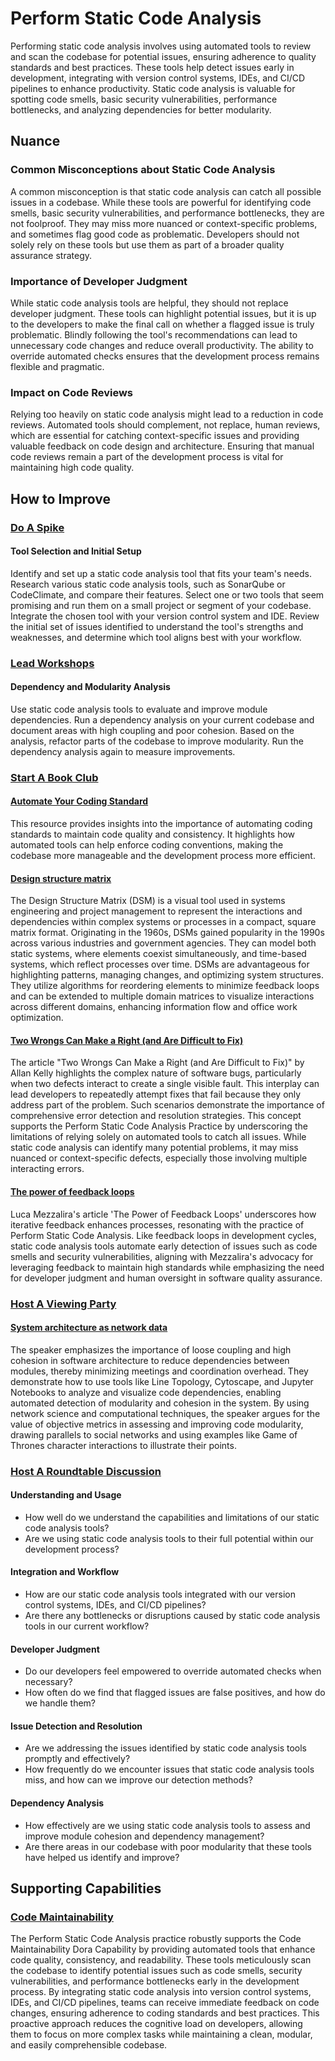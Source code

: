 # Perform Static Code Analysis

Performing static code analysis involves using automated tools to review and scan the codebase for potential issues, ensuring adherence to quality standards and best practices.
These tools help detect issues early in development, integrating with version control systems, IDEs, and CI/CD pipelines to enhance productivity.
Static code analysis is valuable for spotting code smells, basic security vulnerabilities, performance bottlenecks, and analyzing dependencies for better modularity.

## Nuance

### Common Misconceptions about Static Code Analysis

A common misconception is that static code analysis can catch all possible issues in a codebase.
While these tools are powerful for identifying code smells, basic security vulnerabilities, and performance bottlenecks, they are not foolproof.
They may miss more nuanced or context-specific problems, and sometimes flag good code as problematic.
Developers should not solely rely on these tools but use them as part of a broader quality assurance strategy.

### Importance of Developer Judgment

While static code analysis tools are helpful, they should not replace developer judgment.
These tools can highlight potential issues, but it is up to the developers to make the final call on whether a flagged issue is truly problematic.
Blindly following the tool's recommendations can lead to unnecessary code changes and reduce overall productivity.
The ability to override automated checks ensures that the development process remains flexible and pragmatic.

### Impact on Code Reviews

Relying too heavily on static code analysis might lead to a reduction in code reviews.
Automated tools should complement, not replace, human reviews, which are essential for catching context-specific issues and providing valuable feedback on code design and architecture.
Ensuring that manual code reviews remain a part of the development process is vital for maintaining high code quality.

## How to Improve

### [Do A Spike](/practices/do-a-spike.md)

#### Tool Selection and Initial Setup

Identify and set up a static code analysis tool that fits your team's needs.
Research various static code analysis tools, such as SonarQube or CodeClimate, and compare their features.
Select one or two tools that seem promising and run them on a small project or segment of your codebase.
Integrate the chosen tool with your version control system and IDE.
Review the initial set of issues identified to understand the tool's strengths and weaknesses, and determine which tool aligns best with your workflow.

### [Lead Workshops](/practices/lead-workshops.md)

#### Dependency and Modularity Analysis

Use static code analysis tools to evaluate and improve module dependencies.
Run a dependency analysis on your current codebase and document areas with high coupling and poor cohesion.
Based on the analysis, refactor parts of the codebase to improve modularity.
Run the dependency analysis again to measure improvements.

### [Start A Book Club](/practices/start-a-book-club.md)

#### [Automate Your Coding Standard](https://github.com/97-things/97-things-every-programmer-should-know/tree/master/en/thing_04)

This resource provides insights into the importance of automating coding standards to maintain code quality and consistency.
It highlights how automated tools can help enforce coding conventions, making the codebase more manageable and the development process more efficient.

#### [Design structure matrix](https://en.wikipedia.org/wiki/Design_structure_matrix)

The Design Structure Matrix (DSM) is a visual tool used in systems engineering and project management to represent the interactions and dependencies within complex systems or processes in a compact, square matrix format.
Originating in the 1960s, DSMs gained popularity in the 1990s across various industries and government agencies.
They can model both static systems, where elements coexist simultaneously, and time-based systems, which reflect processes over time.
DSMs are advantageous for highlighting patterns, managing changes, and optimizing system structures.
They utilize algorithms for reordering elements to minimize feedback loops and can be extended to multiple domain matrices to visualize interactions across different domains, enhancing information flow and office work optimization.

#### [Two Wrongs Can Make a Right (and Are Difficult to Fix)](https://github.com/97-things/97-things-every-programmer-should-know/tree/master/en/thing_86)

The article "Two Wrongs Can Make a Right (and Are Difficult to Fix)" by Allan Kelly highlights the complex nature of software bugs, particularly when two defects interact to create a single visible fault. This interplay can lead developers to repeatedly attempt fixes that fail because they only address part of the problem. Such scenarios demonstrate the importance of comprehensive error detection and resolution strategies. This concept supports the Perform Static Code Analysis Practice by underscoring the limitations of relying solely on automated tools to catch all issues. While static code analysis can identify many potential problems, it may miss nuanced or context-specific defects, especially those involving multiple interacting errors.

#### [The power of feedback loops](https://lucamezzalira.medium.com/the-power-of-feedback-loops-f8e27e8ac25f)

Luca Mezzalira's article 'The Power of Feedback Loops' underscores how iterative feedback enhances processes, resonating with the practice of Perform Static Code Analysis.
Like feedback loops in development cycles, static code analysis tools automate early detection of issues such as code smells and security vulnerabilities, aligning with Mezzalira's advocacy for leveraging feedback to maintain high standards while emphasizing the need for developer judgment and human oversight in software quality assurance.

### [Host A Viewing Party](/practices/host-a-viewing-party.md)

#### [System architecture as network data](https://vimeo.com/241241654)

The speaker emphasizes the importance of loose coupling and high cohesion in software architecture to reduce dependencies between modules, thereby minimizing meetings and coordination overhead.
They demonstrate how to use tools like Line Topology, Cytoscape, and Jupyter Notebooks to analyze and visualize code dependencies, enabling automated detection of modularity and cohesion in the system.
By using network science and computational techniques, the speaker argues for the value of objective metrics in assessing and improving code modularity, drawing parallels to social networks and using examples like Game of Thrones character interactions to illustrate their points.

### [Host A Roundtable Discussion](/practices/host-a-roundtable-discussion.md)

#### Understanding and Usage

* How well do we understand the capabilities and limitations of our static code analysis tools?
* Are we using static code analysis tools to their full potential within our development process?

#### Integration and Workflow

* How are our static code analysis tools integrated with our version control systems, IDEs, and CI/CD pipelines?
* Are there any bottlenecks or disruptions caused by static code analysis tools in our current workflow?

#### Developer Judgment

* Do our developers feel empowered to override automated checks when necessary?
* How often do we find that flagged issues are false positives, and how do we handle them?

#### Issue Detection and Resolution

* Are we addressing the issues identified by static code analysis tools promptly and effectively?
* How frequently do we encounter issues that static code analysis tools miss, and how can we improve our detection methods?

#### Dependency Analysis

* How effectively are we using static code analysis tools to assess and improve module cohesion and dependency management?
* Are there areas in our codebase with poor modularity that these tools have helped us identify and improve?

## Supporting Capabilities

### [Code Maintainability](/capabilities/code-maintainability.md)

The Perform Static Code Analysis practice robustly supports the Code Maintainability Dora Capability by providing automated tools that enhance code quality, consistency, and readability.
These tools meticulously scan the codebase to identify potential issues such as code smells, security vulnerabilities, and performance bottlenecks early in the development process.
By integrating static code analysis into version control systems, IDEs, and CI/CD pipelines, teams can receive immediate feedback on code changes, ensuring adherence to coding standards and best practices. This proactive approach reduces the cognitive load on developers, allowing them to focus on more complex tasks while maintaining a clean, modular, and easily comprehensible codebase.